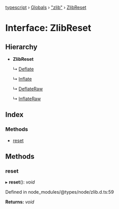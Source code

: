 [typescript](../README.md) › [Globals](../globals.md) › ["zlib"](../modules/_zlib_.md) › [ZlibReset](_zlib_.zlibreset.md)

# Interface: ZlibReset

## Hierarchy

* **ZlibReset**

  ↳ [Deflate](_zlib_.deflate.md)

  ↳ [Inflate](_zlib_.inflate.md)

  ↳ [DeflateRaw](_zlib_.deflateraw.md)

  ↳ [InflateRaw](_zlib_.inflateraw.md)

## Index

### Methods

* [reset](_zlib_.zlibreset.md#reset)

## Methods

###  reset

▸ **reset**(): *void*

Defined in node_modules/@types/node/zlib.d.ts:59

**Returns:** *void*
